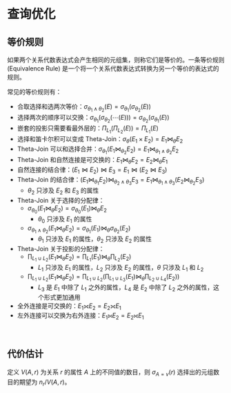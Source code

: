 
# 查询优化

## 等价规则

如果两个关系代数表达式会产生相同的元组集，则称它们是等价的。一条等价规则 (Equivalence Rule) 是一个将一个关系代数表达式转换为另一个等价的表达式的规则。

常见的等价规则有：

- 合取选择和选两次等价：$\sigma_{\theta_1 \land \theta_2}(E) = \sigma_{\theta_1}(\sigma_{\theta_2}(E))$
- 选择两次的顺序可以交换：$\sigma_{\theta_1}(\sigma_{\theta_2}(\cdots(E))) = \sigma_{\theta_2}(\sigma_{\theta_1}(E))$
- 嵌套的投影只需要看最外层的：$\Pi_{L_1}(\Pi_{L_2}(E)) = \Pi_{L_1}(E)$
- 选择和笛卡尔积可以变成 Theta-Join：$\sigma_{\theta}(E_1 \times E_2) = E_1 \Join_{\theta} E_2$
- Theta-Join 可以和选择合并：$\sigma_{\theta_1}(E_1 \Join_{\theta_2} E_2) = E_1 \Join_{\theta_1 \land \theta_2} E_2$
- Theta-­Join 和自然连接是可交换的：$E_1 \Join_{\theta} E_2 = E_2 \Join_{\theta} E_1$
- 自然连接的结合律：$(E_1 \Join E_2) \Join E_3 = E_1 \Join (E_2 \Join E_3)$
- Theta-Join 的结合律：$(E_1 \Join_{\theta_1} E_2) \Join_{\theta_2 \land \theta_3} E_3 = E_1 \Join_{\theta_1 \land \theta_3} (E_2 \Join_{\theta_2} E_3)$
    - $\theta_2$ 只涉及 $E_2$ 和 $E_3$ 的属性
- Theta-Join 关于选择的分配律：
    - $\sigma_{\theta_0} (E_1 \Join_{\theta} E_2) = \sigma_{\theta_0}(E_1) \Join_{\theta} E_2$
        - $\theta_0$ 只涉及 $E_1$ 的属性
    - $\sigma_{\theta_1 \land \theta_2} (E_1 \Join_{\theta} E_2) = \sigma_{\theta_1}(E_1) \Join_{\theta} \sigma_{\theta_2}(E_2)$
        - $\theta_1$ 只涉及 $E_1$ 的属性，$\theta_2$ 只涉及 $E_2$ 的属性
- Theta-Join 关于投影的分配律：
    - $\prod_{L_1 \cup L_2} (E_1 \Join_{\theta} E_2) = \prod_{L_1}(E_1) \Join_{\theta} \prod_{L_2}(E_2)$
        - $L_1$ 只涉及 $E_1$ 的属性，$L_2$ 只涉及 $E_2$ 的属性，$\theta$ 只涉及 $L_1$ 和 $L_2$
    - $\prod_{L_1 \cup L_2} (E_1 \Join_{\theta} E_2) = \prod_{L_1 \cup L_2} (\prod_{L_1 \cup L_3}(E_1) \Join_{\theta} \prod_{L_2 \cup L_4}(E_2))$
        - $L_3$ 是 $E_1$ 中除了 $L_1$ 之外的属性，$L_4$ 是 $E_2$ 中除了 $L_2$ 之外的属性，这个形式更加通用
- 全外连接是可交换的：$E_1 ⟗ E_2 = E_2 ⟗ E_1$
- 左外连接可以交换为右外连接：$E_1 ⟕ E_2 = E_2 ⟖ E_1$



<br>

## 代价估计

定义 $V(A, r)$ 为关系 $r$ 的属性 $A$ 上的不同值的数目，则 $\sigma_{A=v}(r)$ 选择出的元组数目的期望为 $n_r / V(A, r)$。